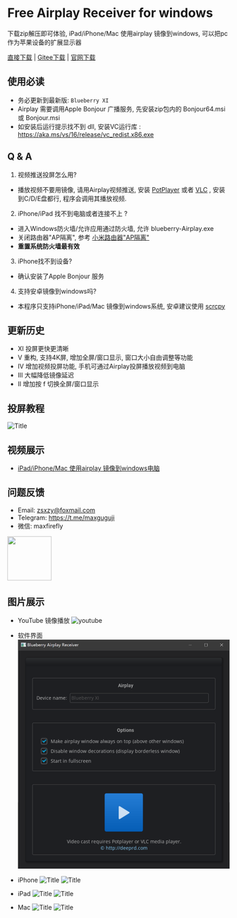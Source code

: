 # Free Airplay Receiver for windows
下载zip解压即可体验, iPad/iPhone/Mac 使用airplay 镜像到windows, 可以把pc 作为苹果设备的扩展显示器

[直接下载](http://bluberry-10050152.file.myqcloud.com/win-airplay.zip) | [Gitee下载](https://gitee.com/halo-x/Airplay-SDK/tree/master/windows-receiver)  | [官网下载](http://deeprd.com/) 

## 使用必读
- 务必更新到最新版: `Blueberry XI`
- Airplay 需要调用Apple Bonjour 广播服务, 先安装zip包内的 Bonjour64.msi 或 Bonjour.msi 
- 如安装后运行提示找不到 dll, 安装VC运行库 : https://aka.ms/vs/16/release/vc_redist.x86.exe


## Q & A
1. 视频推送投屏怎么用?
- 播放视频不要用镜像, 请用Airplay视频推送, 安装 [PotPlayer](https://daumpotplayer.com/download/) 或者 [VLC](https://www.videolan.org/vlc/) , 安装到C/D/E盘都行, 程序会调用其播放视频.   
2. iPhone/iPad 找不到电脑或者连接不上 ?  
- 进入Windows防火墙/允许应用通过防火墙, 允许 blueberry-Airplay.exe 
- 关闭路由器"AP隔离", 参考 [小米路由器"AP隔离"](https://zhuanlan.zhihu.com/p/59276468)
- **重置系统防火墙最有效**
3. iPhone找不到设备?
- 确认安装了Apple Bonjour 服务
4. 支持安卓镜像到windows吗?
- 本程序只支持iPhone/iPad/Mac 镜像到windows系统, 安卓建议使用 [scrcpy](https://github.com/Genymobile/scrcpy) 

## 更新历史
- XI 投屏更快更清晰
- V 重构, 支持4K屏, 增加全屏/窗口显示, 窗口大小自由调整等功能
- IV 增加视频投屏功能, 手机可通过Airplay投屏播放视频到电脑
- III 大幅降低镜像延迟
- II 增加按 f 切换全屏/窗口显示

## 投屏教程
![](image/cast.jpg?raw=true "Title")

## 视频展示
- [iPad/iPhone/Mac 使用airplay 镜像到windows电脑](https://www.bilibili.com/video/av90577703)

## 问题反馈
- Email: zsxzy@foxmail.com
- Telegram: https://t.me/maxguguji
- 微信: maxfirefly
<img src="../image/qrcode.png?raw=true" width="100" height="100">
 
## 图片展示
- YouTube 镜像播放
![](../image/youtube2.png?raw=true "youtube")

- 软件界面
![](../image/win.png?raw=true "Title") 

- iPhone
![](../image/win3.png?raw=true "Title") 
![](../image/win2.png?raw=true "Title") 

- iPad
![](../image/win1.png?raw=true "Title") 
![](../image/win5.png?raw=true "Title") 

- Mac
![](../image/win4.png?raw=true "Title") 
![](../image/win2.jpg?raw=true "Title") 
